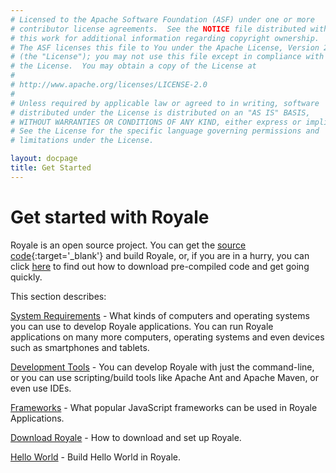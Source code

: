 ```yaml
---
# Licensed to the Apache Software Foundation (ASF) under one or more
# contributor license agreements.  See the NOTICE file distributed with
# this work for additional information regarding copyright ownership.
# The ASF licenses this file to You under the Apache License, Version 2.0
# (the "License"); you may not use this file except in compliance with
# the License.  You may obtain a copy of the License at
# 
# http://www.apache.org/licenses/LICENSE-2.0
# 
# Unless required by applicable law or agreed to in writing, software
# distributed under the License is distributed on an "AS IS" BASIS,
# WITHOUT WARRANTIES OR CONDITIONS OF ANY KIND, either express or implied.
# See the License for the specific language governing permissions and
# limitations under the License.

layout: docpage
title: Get Started
---
```


# Get started with Royale

Royale is an open source project.  You can get the [source code](http://royale.apache.org/source-code/){:target='_blank'} and build Royale, or, if you are in a hurry, you can click [here](Welcome/Get_Started/Download-Royale.html) to find out how to download pre-compiled code and get going quickly.

This section describes:

[System Requirements](Welcome/Get_Started/System-Requirements.html) - What kinds of computers and operating systems you can use to develop Royale applications.  You can run Royale applications on many more computers, operating systems and even devices such as smartphones and tablets.

[Development Tools](Welcome/Get_Started/Development-tools.html) - You can develop Royale with just the command-line, or you can use scripting/build tools like Apache Ant and Apache Maven, or even use IDEs.

[Frameworks](Welcome/Get_Started/Frameworks.html) - What popular JavaScript frameworks can be used in Royale Applications.

[Download Royale](Welcome/Get_Started/Download-Royale.html) - How to download and set up Royale.

[Hello World](Welcome/Get_Started/Hello-World.html) - Build Hello World in Royale.
